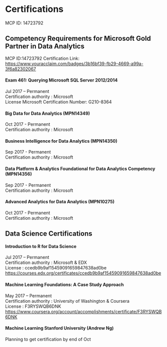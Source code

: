 # Certifications

MCP ID: 14723792

## Competency Requirements for Microsoft Gold Partner in Data Analytics
MCP ID:14723792
Certification Link: https://www.youracclaim.com/badges/3b16bf39-fb29-4669-a99a-3f6a82302067

#### Exam 461: Querying Microsoft SQL Server 2012/2014
Jul 2017 – Permanent  
Certification authority : Microsoft    
License Microsoft Certification Number: G210-8364    

#### Big Data for Data Analytics (MPN14349)
Oct 2017 - Permanent  
Certification authority : Microsoft    

#### Business Intelligence for Data Analytics (MPN14350)
Sep 2017 - Permanent  
Certification authority : Microsoft    

#### Data Platform & Analytics Foundational for Data Analytics Competency (MPN14356)
Sep 2017 - Permanent  
Certification authority : Microsoft    

#### Advanced Analytics for Data Analytics (MPN10275)  
Oct 2017 - Permanent  
Certification authority : Microsoft      


## Data Science Certifications

#### Introduction to R for Data Science
Jul 2017 – Permanent   
Certification authority : Microsoft & EDX    
License : ccedb9b9af15459091659847638ad0be  
https://courses.edx.org/certificates/ccedb9b9af15459091659847638ad0be

#### Machine Learning Foundations: A Case Study Approach
May 2017 – Permanent     
Certification authority : University of Washington & Coursera    
License : F3RYSWQB6DNK  
https://www.coursera.org/account/accomplishments/certificate/F3RYSWQB6DNK

#### Machine Learning Stanford University (Andrew Ng)  
Planning to get certification by end of Oct
